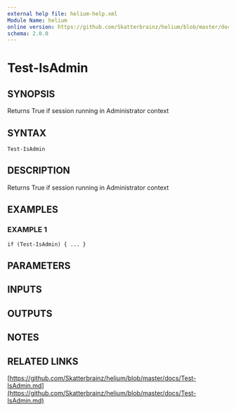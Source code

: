 ```yaml
---
external help file: helium-help.xml
Module Name: helium
online version: https://github.com/Skatterbrainz/helium/blob/master/docs/Test-IsAdmin.md
schema: 2.0.0
---
```


# Test-IsAdmin

## SYNOPSIS
Returns True if session running in Administrator context

## SYNTAX

```
Test-IsAdmin
```

## DESCRIPTION
Returns True if session running in Administrator context

## EXAMPLES

### EXAMPLE 1
```
if (Test-IsAdmin) { ... }
```

## PARAMETERS

## INPUTS

## OUTPUTS

## NOTES

## RELATED LINKS

[https://github.com/Skatterbrainz/helium/blob/master/docs/Test-IsAdmin.md](https://github.com/Skatterbrainz/helium/blob/master/docs/Test-IsAdmin.md)

